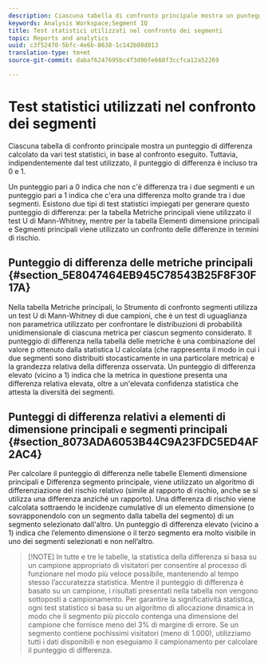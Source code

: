 ```yaml
---
description: Ciascuna tabella di confronto principale mostra un punteggio di differenza calcolato da vari test statistici, in base al confronto eseguito. Tuttavia, indipendentemente dal test utilizzato, il punteggio di differenza è incluso tra 0 e 1.
keywords: Analysis Workspace;Segment IQ
title: Test statistici utilizzati nel confronto dei segmenti
topic: Reports and analytics
uuid: c3f52470-5bfc-4e6b-8638-1c142b08d013
translation-type: tm+mt
source-git-commit: dabaf6247695bc4f3d9bfe668f3ccfca12a52269

---
```



# Test statistici utilizzati nel confronto dei segmenti

Ciascuna tabella di confronto principale mostra un punteggio di differenza calcolato da vari test statistici, in base al confronto eseguito. Tuttavia, indipendentemente dal test utilizzato, il punteggio di differenza è incluso tra 0 e 1.

Un punteggio pari a 0 indica che non c&#39;è differenza tra i due segmenti e un punteggio pari a 1 indica che c&#39;era una differenza molto grande tra i due segmenti. Esistono due tipi di test statistici impiegati per generare questo punteggio di differenza: per la tabella Metriche principali viene utilizzato il test U di Mann-Whitney, mentre per la tabella Elementi dimensione principali e Segmenti principali viene utilizzato un confronto delle differenze in termini di rischio.

## Punteggio di differenza delle metriche principali {#section_5E8047464EB945C78543B25F8F30F17A}

Nella tabella Metriche principali, lo Strumento di confronto segmenti utilizza un test U di Mann-Whitney di due campioni, che è un test di uguaglianza non parametrica utilizzato per confrontare le distribuzioni di probabilità unidimensionale di ciascuna metrica per ciascun segmento considerato. Il punteggio di differenza nella tabella delle metriche è una combinazione del valore p ottenuto dalla statistica U calcolata (che rappresenta il modo in cui i due segmenti sono distribuiti stocasticamente in una particolare metrica) e la grandezza relativa della differenza osservata. Un punteggio di differenza elevato (vicino a 1) indica che la metrica in questione presenta una differenza relativa elevata, oltre a un&#39;elevata confidenza statistica che attesta la diversità dei segmenti.

## Punteggi di differenza relativi a elementi di dimensione principali e segmenti principali {#section_8073ADA6053B44C9A23FDC5ED4AF2AC4}

Per calcolare il punteggio di differenza nelle tabelle Elementi dimensione principali e Differenza segmento principale, viene utilizzato un algoritmo di differenziazione del rischio relativo (simile al rapporto di rischio, anche se si utilizza una differenza anziché un rapporto). Una differenza di rischio viene calcolata sottraendo le incidenze cumulative di un elemento dimensione (o sovrapponendolo con un segmento dalla tabella del segmento) di un segmento selezionato dall&#39;altro. Un punteggio di differenza elevato (vicino a 1) indica che l’elemento dimensione o il terzo segmento era molto visibile in uno dei segmenti selezionati e non nell’altro.

>[!NOTE] In tutte e tre le tabelle, la statistica della differenza si basa su un campione appropriato di visitatori per consentire al processo di funzionare nel modo più veloce possibile, mantenendo al tempo stesso l’accuratezza statistica. Mentre il punteggio di differenza è basato su un campione, i risultati presentati nella tabella non vengono sottoposti a campionamento. Per garantire la significatività statistica, ogni test statistico si basa su un algoritmo di allocazione dinamica in modo che il segmento più piccolo contenga una dimensione del campione che fornisce meno del 3% di margine di errore. Se un segmento contiene pochissimi visitatori (meno di 1.000), utilizziamo tutti i dati disponibili e non eseguiamo il campionamento per calcolare il punteggio di differenza.
